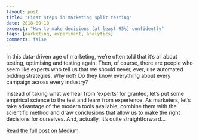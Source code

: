 ```yaml
---
layout: post
title: "First steps in marketing split testing"
date: 2018-09-10
excerpt: "How to make decisions [at least 95%] confidently"
tags: [marketing, experiment, analytics]
comments: false
---
```


In this data-driven age of marketing, we’re often told that it’s all about testing, optimising and testing again. Then, of course, there are people who seem like experts who tell us that we should never, ever, use automated bidding strategies. Why not? Do they know everything about every campaign across every industry?

Instead of taking what we hear from ‘experts’ for granted, let’s put some empirical science to the test and learn from experience. As marketers, let’s take advantage of the modern tools available, combine them with the scientific method and draw conclusions that allow us to make the right decisions for ourselves. And, actually, it’s quite straightforward…

[Read the full post on Medium.][1]

[1]: https://blog.markgrowth.com/first-steps-in-marketing-split-testing-547b8ab39850